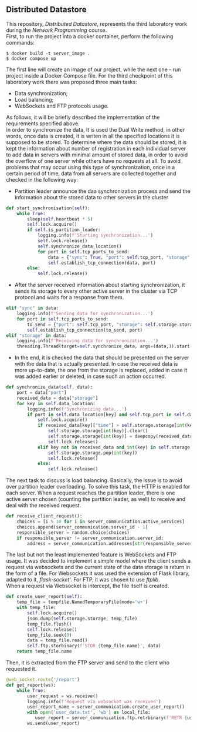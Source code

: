 ## Distributed Datastore
This repository, _Distributed Datastore_, represents the third laboratory work during 
the _Network Programming_ course. \
First, to run the project into a docker container, perform the following commands:
```` 
$ docker build -t server_image .  
$ docker compose up
````
The first line will create an image of our project, while the next one - run project inside 
a Docker Compose file. 
For the third checkpoint of this laboratory work there was proposed three main tasks:
* Data synchronization;
* Load balancing;
* WebSockets and FTP protocols usage.

As follows, it will be briefly described the implementation of the requirements specified above. \
In order to synchronize the data, it is used the Dual Write method, in other words, once data is
created, it is writen in all the specified locations it is supposed to be stored. To determine where
the data should be stored, it is kept the information about number of registration in each individual
server to add data in servers with minimal amount of stored data, in order to avoid the overflow of
one server while others have no requests at all. To avoid problems that may occur using this 
type of synchronization, once in a certain period of time, data from all servers are collected 
together and checked in the following way:
* Partition leader announce the daa synchronization process and send the information about the 
stored data to other servers in the cluster

````python
def start_synchronisation(self):
    while True:
        sleep(self.heartbeat * 5)
        self.lock.acquire()
        if self.is_partition_leader:
            logging.info(f'Starting synchronization...')
            self.lock.release()
            self.synchronize_data_location()
            for port in self.tcp_ports_to_send:
                data = {"sync": True, "port": self.tcp_port, "storage": self.storage.storage}
                self.establish_tcp_connection(data, port)
        else:
            self.lock.release()
````

* After the server received information about starting synchronization, it sends its storage to 
every other active server in the cluster via TCP protocol and waits for a response from them.

````python
elif "sync" in data:
    logging.info(f'Sending data for synchronization...')
    for port in self.tcp_ports_to_send:
        to_send = {"port": self.tcp_port, "storage": self.storage.storage}
        self.establish_tcp_connection(to_send, port)
elif "storage" in data:
    logging.info(f'Receiving data for synchronization...')
    threading.Thread(target=self.synchronize_data, args=(data,)).start()
````

* In the end, it is checked the data that should be presented on the server with the data that is
actually presented. In case the received data is more up-to-date, the one from the storage is 
replaced, added in case it was added earlier or deleted, in case such an action occurred.

````python
def synchronize_data(self, data):
    port = data["port"]
    received_data = data["storage"]
    for key in self.data_location:
        logging.info(f'Synchronizing data...')
        if port in self.data_location[key] and self.tcp_port in self.data_location[key] and port in self.used_keys:
            self.lock.acquire()
            if received_data[key]["time"] > self.storage.storage[int(key)]["time"]:
                self.storage.storage[int(key)].clear()
                self.storage.storage[int(key)] = deepcopy(received_data[key])
                self.lock.release()
            elif key not in received_data and int(key) in self.storage.storage:
                self.storage.storage.pop(int(key))
                self.lock.release()
            else:
                self.lock.release()
````

The next task to discuss is load balancing. Basically, the issue is to avoid over partition
leader overloading. To solve this task, the HTTP is enabled for each server. When a request
reaches the partition leader, there is one active server chosen (counting the partition leader, as
well) to receive and deal with the received request.

````python
def receive_client_request():
    choices = [i % 10 for i in server_communication.active_services]
    choices.append(server_communication.server_id - 1)
    responsible_server = random.choice(choices)
    if responsible_server != server_communication.server_id:
        address = server_communication.addresses[str(responsible_server)]
````

The last but not the least implemented feature is WebSockets and FTP usage. It was decided to 
implement a simple model where the client sends a request via websockets and the current state of
the data storage is return in the form of a file. For Websockets it was used the extension of
Flask library, adapted to it, _flask-socket_'. For FTP, it was chosen to use _ftplib_. \
When a request via Websocket is intercept, the file itself is created.

````python
def create_user_report(self):
    temp_file = tempfile.NamedTemporaryFile(mode='w+')
    with temp_file:
        self.lock.acquire()
        json.dump(self.storage.storage, temp_file)
        temp_file.flush()
        self.lock.release()
        temp_file.seek(0)
        data = temp_file.read()
        self.ftp.storbinary(f'STOR {temp_file.name}', data)
    return temp_file.name
````

Then, it is extracted from the FTP server and send to the client who requested it.

````python
@web_socket.route('/report')
def get_report(ws):
    while True:
        user_request = ws.receive()
        logging.info(f'Request via websocket was received')
        user_report_name = server_communication.create_user_report()
        with open('user_data.txt', 'wb') as local_file:
           user_report = server_communication.ftp.retrbinary(f'RETR {user_report_name}', local_file.write)
        ws.send(user_report)
````